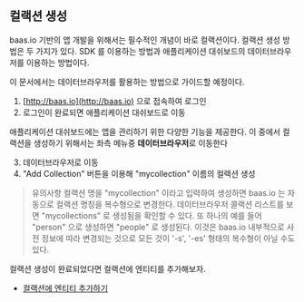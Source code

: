 ## 컬랙션 생성
baas.io 기반의 앱 개발을 위해서는 필수적인 개념이 바로 컬랙션이다. 컬랙션 생성 방법은 두 가지가 있다. SDK 를 이용하는 방법과 애플리케이션 대쉬보드의 데이터브라우저를 이용하는 방법이다.

이 문서에서는 데이터브라우저를 활용하는 방법으로 가이드할 예정이다.

1. [http://baas.io](http://baas.io) 으로 접속하여 로그인
2. 로그인이 완료되면 애플리케이션 대쉬보드로 이동

애플리케이션 대쉬보드에는 앱을 관리하기 위한 다양한 기능을 제공한다. 이 중에서 컬랙션을 생성하기 위해서는 좌측 메뉴중 **데이터브라우저**로 이동한다

3. 데이터브라우저로 이동
4. "Add Collection" 버튼을 이용해 "mycollection" 이름의 컬렉션 생성

> 유의사항
> 컬랙션 명을 "mycollection" 이라고 입력하여 생성하면 baas.io 는 자동으로 컬랙션 명칭을 복수형으로 변경한다. 
> 데이터브라우저 콜랙션 리스트를 보면 "mycollections" 로 생성됨을 확인할 수 있다.
> 또 하나의 예를 들어 "person" 으로 생성하면 "people" 로 생성된다.
> 이것은 baas.io 내부적으로 사전 정보에 따라 변경되는 것으로 모든 것이 '-s', '-es' 형태의 복수형이 아닐 수도 있다.

컬랙션 생성이 완료되었다면 컬랙션에 엔티티를 추가해보자.

* [컬랙션에 엔티티 추가하기](/_doc/collection/update)
